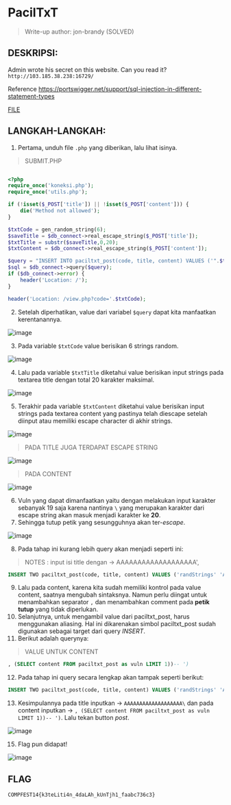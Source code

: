 # PacilTxT

> Write-up author: jon-brandy (SOLVED)

## DESKRIPSI:
Admin wrote his secret on this website. Can you read it?
`http://103.185.38.238:16729/`

Reference https://portswigger.net/support/sql-injection-in-different-statement-types

[FILE](https://github.com/jon-brandy/COMPFEST14-BAY-WU/blob/f8cf827bbb9adae041931e58fe93acd859885363/Asset/Web%20Exploitation/PacilTxT/submit.php)

## LANGKAH-LANGKAH:
1. Pertama, unduh file `.php` yang diberikan, lalu lihat isinya.

> SUBMIT.PHP

```php

<?php
require_once('koneksi.php');
require_once('utils.php');

if (!isset($_POST['title']) || !isset($_POST['content'])) {
    die('Method not allowed');
} 

$txtCode = gen_random_string(6);
$saveTitle = $db_connect->real_escape_string($_POST['title']);
$txtTitle = substr($saveTitle,0,20);
$txtContent = $db_connect->real_escape_string($_POST['content']);

$query = "INSERT INTO paciltxt_post(code, title, content) VALUES ('".$txtCode."', '".$txtTitle."', '".$txtContent."')";
$sql = $db_connect->query($query);
if ($db_connect->error) {
    header('Location: /');
}

header('Location: /view.php?code='.$txtCode);

```

2. Setelah diperhatikan, value dari variabel `$query` dapat kita manfaatkan kerentanannya.

![image](https://user-images.githubusercontent.com/70703371/185785104-cfb109bd-0371-432a-a37e-0bba025ba460.png)

3. Pada variable `$txtCode` value berisikan 6 strings random.

![image](https://user-images.githubusercontent.com/70703371/185785149-c31772e7-7359-4e90-8e50-919883524344.png)

4. Lalu pada variable `$txtTitle` diketahui value berisikan input strings pada textarea title dengan total 20 karakter maksimal.

![image](https://user-images.githubusercontent.com/70703371/185785198-73cddadb-2e9a-48d5-af1e-348be74284ad.png)

5. Terakhir pada variable `$txtContent` diketahui value berisikan input strings pada textarea content yang pastinya telah diescape setelah diinput atau memiliki escape character di akhir strings.

![image](https://user-images.githubusercontent.com/70703371/185785260-96da96bd-ea75-403b-8290-e9e1ab64ccbb.png)

> PADA TITLE JUGA TERDAPAT ESCAPE STRING

![image](https://user-images.githubusercontent.com/70703371/185785280-f98fed9b-e16f-4aa5-bb5f-cf95c9e85020.png)

> PADA CONTENT

![image](https://user-images.githubusercontent.com/70703371/185785287-4df12559-4bd2-4695-9872-9d361d7329e7.png)

6. Vuln yang dapat dimanfaatkan yaitu dengan melakukan input karakter sebanyak 19 saja karena nantinya `\` yang merupakan karakter dari escape string akan masuk menjadi karakter ke **20**.
7. Sehingga tutup petik yang sesungguhnya akan ter-*escape*.

![image](https://user-images.githubusercontent.com/70703371/185785421-c0036fa2-1b60-4fc6-b3f6-948660e5e947.png)

8. Pada tahap ini kurang lebih query akan menjadi seperti ini:

> NOTES : input isi title dengan -> AAAAAAAAAAAAAAAAAAA\', 

```sql
INSERT TWO paciltxt_post(code, title, content) VALUES ('randStrings' 'AAAAAAAAAAAAAAAAAAA\',  ...
```

9. Lalu pada content, karena kita sudah memiliki kontrol pada value content, saatnya mengubah sintaksnya. Namun perlu diingat untuk menambahkan separator `,` dan menambahkan comment pada **petik tutup** yang tidak diperlukan.
10. Selanjutnya, untuk mengambil value dari paciltxt_post, harus menggunakan aliasing. Hal ini dikarenakan simbol paciltxt_post sudah digunakan sebagai target dari query *INSERT*.
11. Berikut adalah querynya:

> VALUE UNTUK CONTENT

```sql
, (SELECT content FROM paciltxt_post as vuln LIMIT 1))-- ')
```

12. Pada tahap ini query secara lengkap akan tampak seperti berikut:

```sql
INSERT TWO paciltxt_post(code, title, content) VALUES ('randStrings' 'AAAAAAAAAAAAAAAAAAA\', ', (SELECT content FROM paciltxt_post as vuln LIMIT 1))-- ')
```

13. Kesimpulannya pada title inputkan -> `AAAAAAAAAAAAAAAAAAA\` dan pada content inputkan -> `, (SELECT content FROM paciltxt_post as vuln LIMIT 1))-- ')`. Lalu tekan button *post*.

![image](https://user-images.githubusercontent.com/70703371/185786148-e4b3dfb6-8945-477c-9dd4-ddb26ec73ce9.png)

15. Flag pun didapat!

![image](https://user-images.githubusercontent.com/70703371/185786089-3e9a7f4f-1bf2-4e3b-8978-6a4c742d86ac.png)



## FLAG

```
COMPFEST14{k3teLiti4n_4daLAh_kUnTjh1_faabc736c3}
```
